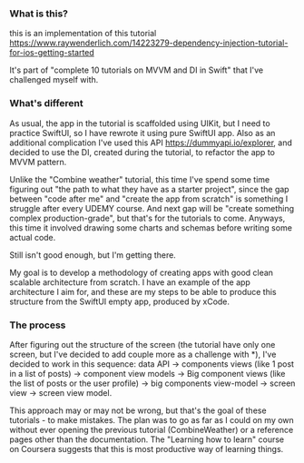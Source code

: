 ### What is this?
this is an implementation of this tutorial
https://www.raywenderlich.com/14223279-dependency-injection-tutorial-for-ios-getting-started

It's part of "complete 10 tutorials on MVVM and DI in Swift" that I've challenged myself with.

### What's different
As usual, the app in the tutorial is scaffolded using UIKit, but I need to practice SwiftUI, so I have rewrote it using pure SwiftUI app. Also as an additional complication I've used this API https://dummyapi.io/explorer, and decided to use the DI, created during the tutorial, to refactor the app to MVVM pattern.

Unlike the "Combine weather" tutorial, this time I've spend some time figuring out "the path to what they have as a starter project", since the gap between "code after me" and "create the app from scratch" is something I struggle after every UDEMY course. And next gap will be "create something complex production-grade", but that's for the tutorials to come. Anyways, this time it involved drawing some charts and schemas before writing some actual code.

Still isn't good enough, but I'm getting there.

My goal is to develop a methodology of creating apps with good clean scalable architecture from scratch. I have an example of the app architecture I aim for, and these are my steps to be able to produce this structure from the SwiftUI empty app, produced by xCode.

### The process
After figuring out the structure of the screen (the tutorial have only one screen, but I've decided to add couple more as a challenge with *), I've decided to work in this sequence:
data API -> components views (like 1 post in a list of posts) -> component view models -> Big component views (like the list of posts or the user profile) -> big components view-model -> screen view -> screen view model.

This approach may or may not be wrong, but that's the goal of these tutorials - to make mistakes. The plan was to go as far as I could on my own without ever opening the previous tutorial (CombineWeather) or a reference pages other than the documentation. The "Learning how to learn" course on Coursera suggests that this is most productive way of learning things.
